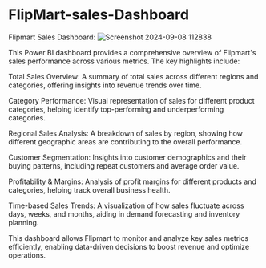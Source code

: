 # FlipMart-sales-Dashboard

Flipmart Sales Dashboard:
![Screenshot 2024-09-08 112838](https://github.com/user-attachments/assets/162ff5b8-936c-40ba-bee5-118656e3d0cf)


This Power BI dashboard provides a comprehensive overview of Flipmart's sales performance across various metrics. The key highlights include:

Total Sales Overview: A summary of total sales across different regions and categories, offering insights into revenue trends over time.

Category Performance: Visual representation of sales for different product categories, helping identify top-performing and underperforming categories.

Regional Sales Analysis: A breakdown of sales by region, showing how different geographic areas are contributing to the overall performance.

Customer Segmentation: Insights into customer demographics and their buying patterns, including repeat customers and average order value.

Profitability & Margins: Analysis of profit margins for different products and categories, helping track overall business health.

Time-based Sales Trends: A visualization of how sales fluctuate across days, weeks, and months, aiding in demand forecasting and inventory planning.

This dashboard allows Flipmart to monitor and analyze key sales metrics efficiently, enabling data-driven decisions to boost revenue and optimize operations.

